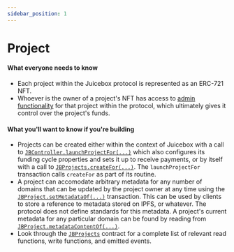 ```yaml
---
sidebar_position: 1
---
```

# Project

#### What everyone needs to know

* Each project within the Juicebox protocol is represented as an ERC-721 NFT.
* Whoever is the owner of a project's NFT has access to [admin functionality](./operator.md#operatable-functionality) for that project within the protocol, which ultimately gives it control over the project's funds.

#### What you'll want to know if you're building

* Projects can be created either within the context of Juicebox with a call to [`JBController.launchProjectFor(...)`](../../api/contracts/or-controllers/jbcontroller/write/launchprojectfor.md) which also configures its funding cycle properties and sets it up to receive payments, or by itself with a call to [`JBProjects.createFor(...)`](../../api/contracts/jbprojects/write/createfor.md). The `launchProjectFor` transaction calls `createFor` as part of its routine.
* A project can accomodate arbitrary metadata for any number of domains that can be updated by the project owner at any time using the [`JBProject.setMetadataOf(...)`](../../api/contracts/jbprojects/write/setmetadataof.md) transaction. This can be used by clients to store a reference to metadata stored on IPFS, or whatever. The protocol does not define standards for this metadata. A project's current metadata for any particular domain can be found by reading from [`JBProject.metadataContentOf(...)`](../../api/contracts/jbprojects/properties/metadatacontentof.md).
* Look through the [`JBProjects`](../../api/contracts/jbprojects/) contract for a complete list of relevant read functions, write functions, and emitted events.
